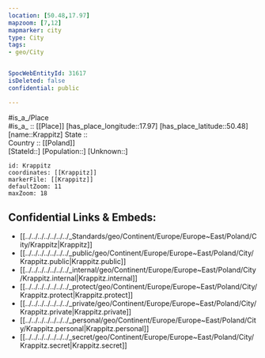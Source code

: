 ```yaml
---
location: [50.48,17.97] 
mapzoom: [7,12] 
mapmarker: city 
type: City
tags:
- geo/City


SpocWebEntityId: 31617
isDeleted: false
confidential: public

---
```

#is_a_/Place  
#is_a_ :: [[Place]] 
[has_place_longitude::17.97] 
[has_place_latitude::50.48] 
[name::Krappitz] 
State ::  
Country :: [[Poland]]  
[StateId::] 
[Population::] 
[Unknown::] 


```leaflet
id: Krappitz
coordinates: [[Krappitz]] 
markerFile: [[Krappitz]] 
defaultZoom: 11 
maxZoom: 18
```


## Confidential Links & Embeds: 
- [[../../../../../../../_Standards/geo/Continent/Europe/Europe~East/Poland/City/Krappitz|Krappitz]] 
- [[../../../../../../../_public/geo/Continent/Europe/Europe~East/Poland/City/Krappitz.public|Krappitz.public]] 
- [[../../../../../../../_internal/geo/Continent/Europe/Europe~East/Poland/City/Krappitz.internal|Krappitz.internal]] 
- [[../../../../../../../_protect/geo/Continent/Europe/Europe~East/Poland/City/Krappitz.protect|Krappitz.protect]] 
- [[../../../../../../../_private/geo/Continent/Europe/Europe~East/Poland/City/Krappitz.private|Krappitz.private]] 
- [[../../../../../../../_personal/geo/Continent/Europe/Europe~East/Poland/City/Krappitz.personal|Krappitz.personal]] 
- [[../../../../../../../_secret/geo/Continent/Europe/Europe~East/Poland/City/Krappitz.secret|Krappitz.secret]] 
